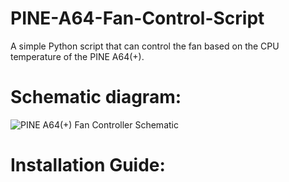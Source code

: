 # PINE-A64-Fan-Control-Script
A simple Python script that can control the fan based on the CPU temperature of the PINE A64(+).

<h1>Schematic diagram:</h1>

![PINE A64(+) Fan Controller Schematic](https://github.com/naidandemberel/PINE-A64-Fan-Control-Script/assets/61674803/3956fd8d-7575-4c0b-bccf-7b4d66d3d889)

<h1>Installation Guide:</h1>

